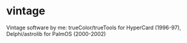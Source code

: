 # vintage
Vintage software by me: trueColor/trueTools for HyperCard (1996-97), Delphi/astrolib for PalmOS (2000-2002)
